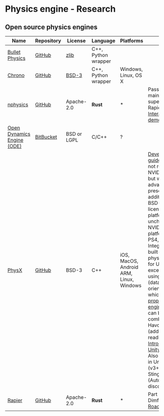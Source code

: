 # Physics engine - Research

## Open source physics engines

| Name | Repository | License | Language | Platforms | Notes |
|--|--|--|--|--|--|
| [Bullet Physics](https://pybullet.org/wordpress) | [GitHub](https://github.com/bulletphysics/bullet3) | [zlib](http://opensource.org/licenses/Zlib) | C++, Python wrapper | | |
| [Chrono](https://projectchrono.org/) | [GitHub](https://github.com/projectchrono/chrono) | [BSD-3](https://github.com/projectchrono/chrono/blob/develop/LICENSE) | C++,  Python wrapper | Windows, Linux, OS X | |
| [nphysics](https://nphysics.org/) | [GitHub](https://github.com/dimforge/nphysics) | Apache-2.0 | **Rust** | * | Passively maintained, superseded by Rapier. [Interactive demos](http://demo.nphysics.org) |
| [Open Dynamics Engine (ODE)](http://www.ode.org/) | [BitBucket](https://bitbucket.org/odedevs/ode/src/master/) | BSD or LGPL | C/C++ | ? | |
| [PhysX](https://developer.nvidia.com/physx-sdk) | [GitHub](https://github.com/NVIDIAGameWorks/PhysX) | BSD-3 | C++ | iOS, MacOS, Android ARM, Linux, Windows | [Developer guide](https://gameworksdocs.nvidia.com/simulation.html). Does not require NVIDIA GPU, but will take advantage of if present. In addition to BSD-3 licensed platforms, unchanged NVIDIA EULA platforms: X1, PS4, Switch. Integrated as built-in 3D physics engine for Unity, except when using DOTS (data-oriented) stack which uses a [proprietary engine](https://unity.com/unity/physics) that can be combined with Havok (additional reading: [Introduction to Unity physics](https://docs.unity3d.com/Packages/com.unity.physics@0.0/manual/index.html?_gl=1*oc05n9*_ga*NDc1ODQ2OTk3LjE2MjgxMDgzMzI.*_ga_1S78EFL1W5*MTYyODEwODM0Ni4xLjEuMTYyODEwODY4MS42MA..&_ga=2.236949249.1220063820.1628108332-475846997.1628108332)). Also integrated in Unreal (v3+4), and Stingray (Autodesk, discontinued?). |
| [Rapier](https://rapier.rs) | [GitHub](https://github.com/dimforge/rapier) | Apache-2.0 | **Rust** | * | Part of Dimforge. [Roadmap](https://www.dimforge.com/blog/2021/01/01/physics-simulation-with-rapier-2021-roadmap/#rapier-roadmap-for-2021) |
